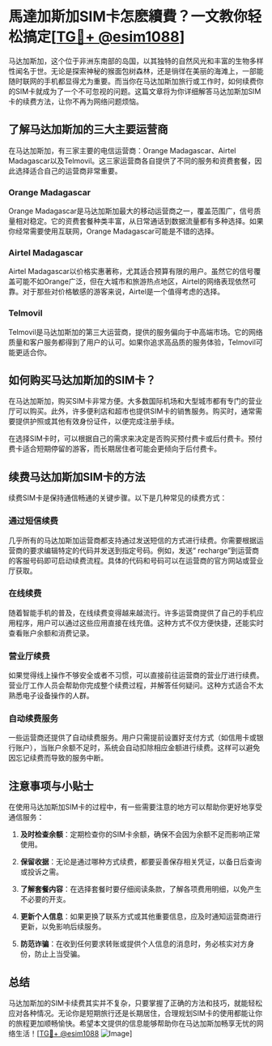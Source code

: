 # 馬達加斯加SIM卡怎麽續費？一文教你轻松搞定[[TG💪+ @esim1088](https://t.me/s/esim1088)]

马达加斯加，这个位于非洲东南部的岛国，以其独特的自然风光和丰富的生物多样性闻名于世。无论是探索神秘的猴面包树森林，还是徜徉在美丽的海滩上，一部能随时联网的手机都显得尤为重要。而当你在马达加斯加旅行或工作时，如何续费你的SIM卡就成为了一个不可忽视的问题。这篇文章将为你详细解答马达加斯加SIM卡的续费方法，让你不再为网络问题烦恼。

## 了解马达加斯加的三大主要运营商

在马达加斯加，有三家主要的电信运营商：Orange Madagascar、Airtel Madagascar以及Telmovil。这三家运营商各自提供了不同的服务和资费套餐，因此选择适合自己的运营商非常重要。

### Orange Madagascar
Orange Madagascar是马达加斯加最大的移动运营商之一，覆盖范围广，信号质量相对稳定。它的资费套餐种类丰富，从日常通话到数据流量都有多种选择。如果你经常需要使用互联网，Orange Madagascar可能是不错的选择。

### Airtel Madagascar
Airtel Madagascar以价格实惠著称，尤其适合预算有限的用户。虽然它的信号覆盖可能不如Orange广泛，但在大城市和旅游热点地区，Airtel的网络表现依然可靠。对于那些对价格敏感的游客来说，Airtel是一个值得考虑的选择。

### Telmovil
Telmovil是马达加斯加的第三大运营商，提供的服务偏向于中高端市场。它的网络质量和客户服务都得到了用户的认可。如果你追求高品质的服务体验，Telmovil可能更适合你。

## 如何购买马达加斯加的SIM卡？

在马达加斯加，购买SIM卡非常方便。大多数国际机场和大型城市都有专门的营业厅可以购买。此外，许多便利店和超市也提供SIM卡的销售服务。购买时，通常需要提供护照或其他有效身份证件，以便完成注册手续。

在选择SIM卡时，可以根据自己的需求来决定是否购买预付费卡或后付费卡。预付费卡适合短期停留的游客，而长期居住者可能会更倾向于后付费卡。

## 续费马达加斯加SIM卡的方法

续费SIM卡是保持通信畅通的关键步骤。以下是几种常见的续费方式：

### 通过短信续费
几乎所有的马达加斯加运营商都支持通过发送短信的方式进行续费。你需要根据运营商的要求编辑特定的代码并发送到指定号码。例如，发送“ recharge”到运营商的客服号码即可启动续费流程。具体的代码和号码可以在运营商的官方网站或营业厅获取。

### 在线续费
随着智能手机的普及，在线续费变得越来越流行。许多运营商提供了自己的手机应用程序，用户可以通过这些应用直接在线充值。这种方式不仅方便快捷，还能实时查看账户余额和消费记录。

### 营业厅续费
如果觉得线上操作不够安全或者不习惯，可以直接前往运营商的营业厅进行续费。营业厅工作人员会帮助你完成整个续费过程，并解答任何疑问。这种方式适合不太熟悉电子设备操作的人群。

### 自动续费服务
一些运营商还提供了自动续费服务。用户只需提前设置好支付方式（如信用卡或银行账户），当账户余额不足时，系统会自动扣除相应金额进行续费。这样可以避免因忘记续费而导致的服务中断。

## 注意事项与小贴士

在使用马达加斯加SIM卡的过程中，有一些需要注意的地方可以帮助你更好地享受通信服务：

1. **及时检查余额**：定期检查你的SIM卡余额，确保不会因为余额不足而影响正常使用。
   
2. **保留收据**：无论是通过哪种方式续费，都要妥善保存相关凭证，以备日后查询或投诉之需。

3. **了解套餐内容**：在选择套餐时要仔细阅读条款，了解各项费用明细，以免产生不必要的开支。

4. **更新个人信息**：如果更换了联系方式或其他重要信息，应及时通知运营商进行更新，以免影响后续服务。

5. **防范诈骗**：在收到任何要求转账或提供个人信息的消息时，务必核实对方身份，防止上当受骗。

## 总结

马达加斯加的SIM卡续费其实并不复杂，只要掌握了正确的方法和技巧，就能轻松应对各种情况。无论你是短期旅行还是长期居住，合理规划SIM卡的使用都能让你的旅程更加顺畅愉快。希望本文提供的信息能够帮助你在马达加斯加畅享无忧的网络生活！[[TG💪+ @esim1088](https://t.me/s/esim1088) ![Image](https://i.postimg.cc/4NQfJmqS/Snipaste-2025-05-13-00-14-12.png)]